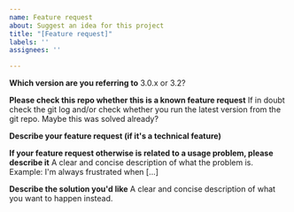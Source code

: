 ```yaml
---
name: Feature request
about: Suggest an idea for this project
title: "[Feature request]"
labels: ''
assignees: ''

---
```

<!---
Feel free to remove this line but please stick to the template. Not filling out anything might result in immediate closing your feature request.
-->

**Which version are you referring to**
3.0.x or 3.2?


**Please check this repo whether this is a known feature request**
If in doubt check the git log and/or check whether you run the latest version from the git repo. Maybe this was solved already?

**Describe your feature request (if it's a technical feature)**

**If your feature request otherwise is related to a usage problem, please describe it**
A clear and concise description of what the problem is. Example: I'm always frustrated when [...]

**Describe the solution you'd like**
A clear and concise description of what you want to happen instead.
